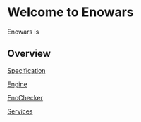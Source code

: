 # Welcome to Enowars

Enowars is 

## Overview

[Specification](https://github.com/enowars/specification)

[Engine](https://github.com/enowars/EnoEngine)

[EnoChecker](https://github.com/enowars/enochecker)

[Services](https://github.com/enowars?q=enowars)

